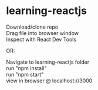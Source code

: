# learning-reactjs

Download/clone repo
<br>
Drag file into browser window
<br>
Inspect with React Dev Tools

OR:

Navigate to learning-reactjs folder
<br>
run "npm install"
<br>
run "npm start"
<br>
view in browser @ localhost://3000
